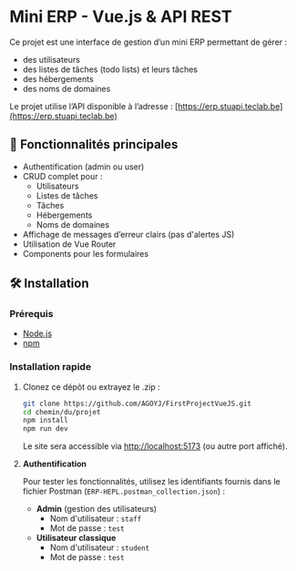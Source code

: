 # Mini ERP - Vue.js & API REST

Ce projet est une interface de gestion d’un mini ERP permettant de gérer :
- des utilisateurs
- des listes de tâches (todo lists) et leurs tâches
- des hébergements
- des noms de domaines

Le projet utilise l’API disponible à l’adresse : [https://erp.stuapi.teclab.be](https://erp.stuapi.teclab.be)

## 🚀 Fonctionnalités principales

- Authentification (admin ou user)
- CRUD complet pour :
  - Utilisateurs
  - Listes de tâches
  - Tâches
  - Hébergements
  - Noms de domaines
- Affichage de messages d’erreur clairs (pas d'alertes JS)
- Utilisation de Vue Router
- Components pour les formulaires

## 🛠 Installation

### Prérequis

- [Node.js](https://nodejs.org/)
- [npm](https://www.npmjs.com/)

### Installation rapide

1. Clonez ce dépôt ou extrayez le .zip :

   ```bash
   git clone https://github.com/AGOYJ/FirstProjectVueJS.git
   cd chemin/du/projet
   npm install
   npm run dev
   ```

   Le site sera accessible via [http://localhost:5173](http://localhost:5173) (ou autre port affiché).

2. **Authentification**

   Pour tester les fonctionnalités, utilisez les identifiants fournis dans le fichier Postman (`ERP-HEPL.postman_collection.json`) :

   - **Admin** (gestion des utilisateurs)
     - Nom d'utilisateur : `staff`
     - Mot de passe : `test`
   - **Utilisateur classique**
     - Nom d'utilisateur : `student`
     - Mot de passe : `test`